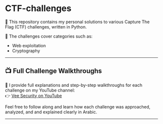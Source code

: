# CTF-challenges

🎯 This repository contains my personal solutions to various Capture The Flag (CTF) challenges, written in Python.

🔐 The challenges cover categories such as:
- Web exploitation
- Cryptography

---

## 📺 Full Challenge Walkthroughs

📌 I provide full explanations and step-by-step walkthroughs for each challenge on my YouTube channel:  
👉 [Vee Security on YouTube](https://youtube.com/@veen0o21?si=5aZQdi9z1YycOVps)

Feel free to follow along and learn how each challenge was approached, analyzed, and and explained clearly in Arabic.

---
